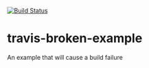 [![Build Status](https://travis-ci.org/akshjain83/travis-broken-example.svg?branch=master)](https://travis-ci.org/akshjain83/travis-broken-example)

# travis-broken-example

An example that will cause a build failure
